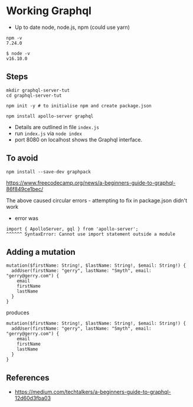 # Working Graphql

- Up to date node, node.js, npm (could use yarn)

```
npm -v
7.24.0

$ node -v
v16.10.0
```
## Steps
```
mkdir graphql-server-tut
cd graphql-server-tut

npm init -y # to initialise npm and create package.json

npm install apollo-server graphql
```

- Details are outlined in file `index.js`
- run `index.js` via `node index`
- port 8080 on localhost shows the Graphql interface.

## To avoid
```
npm install --save-dev graphpack
```
https://www.freecodecamp.org/news/a-beginners-guide-to-graphql-86f849ce1bec/

The above caused circular errors - attempting to fix in package.json didn't work
- error was
```
import { ApolloServer, gql } from 'apollo-server'; 
^^^^^^ SyntaxError: Cannot use import statement outside a module
```

## Adding a mutation
```
mutation($firstName: String!, $lastName: String!, $email: String!) {
  addUser(firstName: "gerry", lastName: "Smyth", email: "gerry@gerry.com") {
    email
    firstName
    lastName
  }
}
```
produces
```
mutation($firstName: String!, $lastName: String!, $email: String!) {
  addUser(firstName: "gerry", lastName: "Smyth", email: "gerry@gerry.com") {
    email
    firstName
    lastName
  }
}
```

## References
- https://medium.com/techtalkers/a-beginners-guide-to-graphql-12d60d3fba03